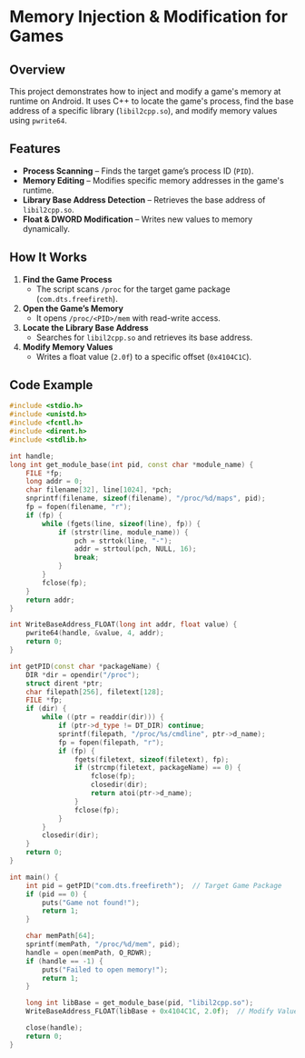 # Memory Injection & Modification for Games  

## Overview  
This project demonstrates how to inject and modify a game's memory at runtime on Android. It uses C++ to locate the game's process, find the base address of a specific library (`libil2cpp.so`), and modify memory values using `pwrite64`.  

## Features  
- **Process Scanning** – Finds the target game’s process ID (`PID`).  
- **Memory Editing** – Modifies specific memory addresses in the game's runtime.  
- **Library Base Address Detection** – Retrieves the base address of `libil2cpp.so`.  
- **Float & DWORD Modification** – Writes new values to memory dynamically.  

## How It Works  
1. **Find the Game Process**  
   - The script scans `/proc` for the target game package (`com.dts.freefireth`).  
2. **Open the Game’s Memory**  
   - It opens `/proc/<PID>/mem` with read-write access.  
3. **Locate the Library Base Address**  
   - Searches for `libil2cpp.so` and retrieves its base address.  
4. **Modify Memory Values**  
   - Writes a float value (`2.0f`) to a specific offset (`0x4104C1C`).  

## Code Example  
```cpp
#include <stdio.h>
#include <unistd.h>
#include <fcntl.h>
#include <dirent.h>
#include <stdlib.h>

int handle;
long int get_module_base(int pid, const char *module_name) {
    FILE *fp;
    long addr = 0;
    char filename[32], line[1024], *pch;
    snprintf(filename, sizeof(filename), "/proc/%d/maps", pid);
    fp = fopen(filename, "r");
    if (fp) {
        while (fgets(line, sizeof(line), fp)) {
            if (strstr(line, module_name)) {
                pch = strtok(line, "-");
                addr = strtoul(pch, NULL, 16);
                break;
            }
        }
        fclose(fp);
    }
    return addr;
}

int WriteBaseAddress_FLOAT(long int addr, float value) {
    pwrite64(handle, &value, 4, addr);
    return 0;
}

int getPID(const char *packageName) {
    DIR *dir = opendir("/proc");
    struct dirent *ptr;
    char filepath[256], filetext[128];
    FILE *fp;
    if (dir) {
        while ((ptr = readdir(dir))) {
            if (ptr->d_type != DT_DIR) continue;
            sprintf(filepath, "/proc/%s/cmdline", ptr->d_name);
            fp = fopen(filepath, "r");
            if (fp) {
                fgets(filetext, sizeof(filetext), fp);
                if (strcmp(filetext, packageName) == 0) {
                    fclose(fp);
                    closedir(dir);
                    return atoi(ptr->d_name);
                }
                fclose(fp);
            }
        }
        closedir(dir);
    }
    return 0;
}

int main() {
    int pid = getPID("com.dts.freefireth");  // Target Game Package
    if (pid == 0) {
        puts("Game not found!");
        return 1;
    }

    char memPath[64];
    sprintf(memPath, "/proc/%d/mem", pid);
    handle = open(memPath, O_RDWR);
    if (handle == -1) {
        puts("Failed to open memory!");
        return 1;
    }

    long int libBase = get_module_base(pid, "libil2cpp.so");
    WriteBaseAddress_FLOAT(libBase + 0x4104C1C, 2.0f);  // Modify Value

    close(handle);
    return 0;
}
